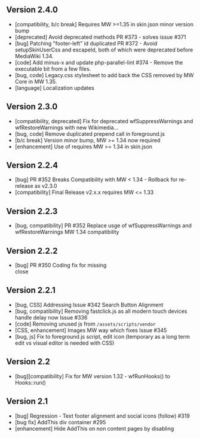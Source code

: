 ## Version 2.4.0
* [compatibility, b/c break] Requires MW >=1.35 in skin.json minor version bump
* [deprecated] Avoid deprecated methods PR #373 - solves issue #371
* [bug] Patching "footer-left" id duplicated PR #372 - Avoid setupSkinUserCss and escapeId, both of which were deprecated before MediaWiki 1.34.
* [code] Add minus-x and update php-parallel-lint #374 - Remove the executable bit from a few files.
* [bug, code] Legacy.css stylesheet to add back the CSS removed by MW Core in MW 1.35.
* [language] Localization updates

## Version 2.3.0
* [compatibility, deprecated] Fix for deprecated wfSuppressWarnings and wfRestoreWarnings with new Wikimedia\...
* [bug, code] Remove duplicated prepend call in foreground.js
* [b/c break] Version minor bump, MW >= 1.34 now required
* [enhancement] Use of requires MW >= 1.34 in skin.json

## Version 2.2.4
* [bug] PR #352 Breaks Compatibility with MW < 1.34 - Rollback for re-release as v2.3.0
* [compatibility] Final Release v2.x.x requires MW <= 1.33

## Version 2.2.3
* [bug, compatibility] PR #352 Replace usge of wfSuppressWarnings and wfRestoreWarnings MW 1.34 compatibility


## Version 2.2.2
* [bug] PR #350 Coding fix for missing </li> close

## Version 2.2.1
* [bug, CSS] Addressing Issue #342 Search Button Alignment
* [bug, compatibility] Removing fastclick.js as all modern touch devices handle delay now Issue #336
* [code] Removing unused js from `/assets/scripts/vendor`
* [CSS, enhancement] Images MW way which fixes Issue #345
* [bug, js] Fix to foreground.js script, edit icon (temporary as a long term edit vs visual editor is needed with CSS)

## Version 2.2
* [bug][compatibility] Fix for MW version 1.32 - wfRunHooks() to Hooks::run() 

## Version 2.1

* [bug] Regression - Text footer alignment and social icons (follow) #319
* [bug fix] AddThis div container #295
* [enhancement] Hide AddThis on non content pages by disabling <script> from running
* [bug fix] Fixes for VisualEditor changes in editor layout #313
* [compatibilit] Remove IE 8 Support entirely
* [code] CSS fixes for Issues #88, #172 and #196 (Print.css, firstHeading and Wikitable override by Foundation)
* [code] Moved icon appending for Visual Editor to `(window).load` function
* [code] Improved styling of TOC
* [code] [b/c break] Switch to MW 1.25+ extension registration mechanism
* [code] [b/c break] Removed I18n shim for < MW 1.23
* [code] Move Echo above Page Actions button
* [feature] Add page indicator support
* [feature] Add 'enableTabs' for tabs on page support
* [language] Enable "Back" in mobile nav menu to be localised
* [bug fix] RTL detection improved
* [code] More CSS fixes for Orbit, Tabs, etc

## Version 2.0

* [feature] [b/c break] Upgrade to Foundation 5.5.3 (Foundation Tabs have a coding change to build tabs on pages)
* [code] [b/c break] Use the help page set with MediaWiki:Helppage
* [feature] [code] Remove "Login" word for annon users, dropdown for log in and create account links
* [icons] Update to Font Awesome 4.5
* [icons] Missing icons for Visual Editor, CiteThisPage, et al were added
* [feature] Support of more menu items in top-bar, flows automatically
* [code] Hard set of logo icon in top-bar now controlled by CSS in foreground.css file (can be overridden)
* [code] Actions button on_hover is using native Foundation 5 on_hover (regression in Foundation 5 caused move on_hover to left instead of bottom) 
* [code] Echo div container divided with div for alerts and div for messages (MW Flow extension compatible)
* [bug fix] Visual Editor z-index issue, toolbar and widget sizing
* [code] z-index values for z-indexed elements re-indexed appropriately

## Version 1.2

* [compatibility] Update skin for skin registration on MW 1.25 and higher
* [compatibility] Backwards compatibility with MediaWiki Versions prior to 1.25
* [bug fix] Fixed Echo extension compatibility with recent release
* [documentation] Update Readme.md
* [language] Update Fr-fr translation string
* [development] Addition of Travis and Scrutinizer
* [code] Resource module position explicitly set
* [code] Fixes for execution paths
* [feature] Support for Visual Editor
* [icons] Font Awesome update to 4.2, better icons for ULS and page history
* [code] CSS fix for invasive ULS CSS, removed style for SiteNotice now user controlled
* [language] Update to language files, now uses .json files to load translations
* [bug fix] H3 larger than H2 on small screens
* [bug fix] Missing indicator.gif spinner image

## Version 1.1

* [feature] Addition of Social Media Follow Icons using AddThis horizontal follow bar
* [feature] Turn on or off the display of standard MW footer icons
* [feature] Navbar image/icon, ability to change title shown in navbar independent of $wgSitename, and turn on/off image/icon in navbar.
* [feature] Ability to change the displayed title name independent of $wgSitename 
* [bug fix] Parent <div> for mw-content-text <div>
* [bug fix] Missing icon for Atom(RSS) Feedlink
* [bug fix] Fix Font Awesome icon alignment
* [feature] i18n json update/create shim, i18n.php file for localization deprecated in MW 1.23 and being removed in MW 1.24, and shim is backwards compatable to MW 1.17
* Added CONTRIBUTING.md file
* Update to README.md
* Added COPYING file

